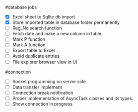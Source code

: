 #database jobs
- [x] Excel sheet to Sqlite db import
- [x] Store imported table in database folder permanently
- [ ] Reg_No search function
- [ ] Fetch date and make a new column in table
- [ ] Mark P function
- [ ] Mark A function
- [ ] Export table to Excel
- [ ] Avoid duplicate entries
- [ ] File explorer browser view in UI

#connection
- [ ] Socket programming on server side
- [ ] Data transfer implement
- [ ] Connection break notification
- [ ] Proper implementation of AsyncTask classes and its types.
- [ ] Show connection in progress